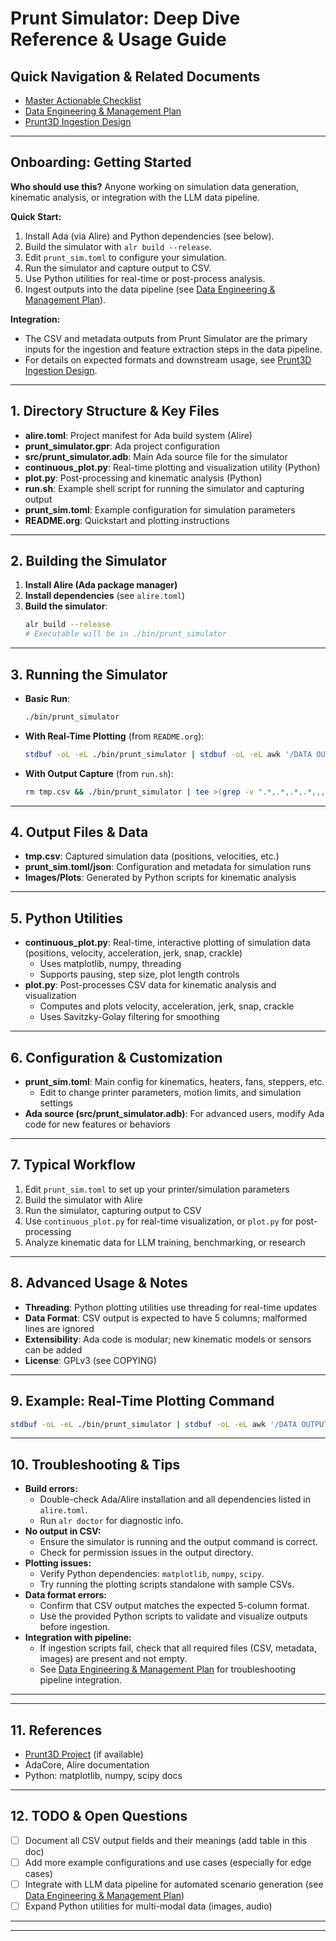 
# Prunt Simulator: Deep Dive Reference & Usage Guide

## Quick Navigation & Related Documents
- [Master Actionable Checklist](master_actionable_checklist.md)
- [Data Engineering & Management Plan](data_engineering_plan.md)
- [Prunt3D Ingestion Design](prunt3d_ingest_design.md)

---

## Onboarding: Getting Started
**Who should use this?** Anyone working on simulation data generation, kinematic analysis, or integration with the LLM data pipeline.

**Quick Start:**
1. Install Ada (via Alire) and Python dependencies (see below).
2. Build the simulator with `alr build --release`.
3. Edit `prunt_sim.toml` to configure your simulation.
4. Run the simulator and capture output to CSV.
5. Use Python utilities for real-time or post-process analysis.
6. Ingest outputs into the data pipeline (see [Data Engineering & Management Plan](data_engineering_plan.md)).

**Integration:**
- The CSV and metadata outputs from Prunt Simulator are the primary inputs for the ingestion and feature extraction steps in the data pipeline.
- For details on expected formats and downstream usage, see [Prunt3D Ingestion Design](prunt3d_ingest_design.md).

---

## 1. Directory Structure & Key Files
- **alire.toml**: Project manifest for Ada build system (Alire)
- **prunt_simulator.gpr**: Ada project configuration
- **src/prunt_simulator.adb**: Main Ada source file for the simulator
- **continuous_plot.py**: Real-time plotting and visualization utility (Python)
- **plot.py**: Post-processing and kinematic analysis (Python)
- **run.sh**: Example shell script for running the simulator and capturing output
- **prunt_sim.toml**: Example configuration for simulation parameters
- **README.org**: Quickstart and plotting instructions

---

## 2. Building the Simulator
1. **Install Alire (Ada package manager)**
2. **Install dependencies** (see `alire.toml`)
3. **Build the simulator**:
   ```sh
   alr build --release
   # Executable will be in ./bin/prunt_simulator
   ```

---

## 3. Running the Simulator
- **Basic Run**:
  ```sh
  ./bin/prunt_simulator
  ```
- **With Real-Time Plotting** (from `README.org`):
  ```sh
  stdbuf -oL -eL ./bin/prunt_simulator | stdbuf -oL -eL awk '/DATA OUTPUT,/ {print > "/dev/stdout"} !/DATA OUTPUT,/ {print > "/dev/stderr"}' | stdbuf -oL -eL python3 ./continuous_plot.py
  ```
- **With Output Capture** (from `run.sh`):
  ```sh
  rm tmp.csv && ./bin/prunt_simulator | tee >(grep -v ".*,.*,.*,.*,,,," >> /dev/stdout) | grep ".*,.*,.*,.*,.*,,,,"  > tmp.csv
  ```

---

## 4. Output Files & Data
- **tmp.csv**: Captured simulation data (positions, velocities, etc.)
- **prunt_sim.toml/json**: Configuration and metadata for simulation runs
- **Images/Plots**: Generated by Python scripts for kinematic analysis

---

## 5. Python Utilities
- **continuous_plot.py**: Real-time, interactive plotting of simulation data (positions, velocity, acceleration, jerk, snap, crackle)
  - Uses matplotlib, numpy, threading
  - Supports pausing, step size, plot length controls
- **plot.py**: Post-processes CSV data for kinematic analysis and visualization
  - Computes and plots velocity, acceleration, jerk, snap, crackle
  - Uses Savitzky-Golay filtering for smoothing

---

## 6. Configuration & Customization
- **prunt_sim.toml**: Main config for kinematics, heaters, fans, steppers, etc.
  - Edit to change printer parameters, motion limits, and simulation settings
- **Ada source (src/prunt_simulator.adb)**: For advanced users, modify Ada code for new features or behaviors

---

## 7. Typical Workflow
1. Edit `prunt_sim.toml` to set up your printer/simulation parameters
2. Build the simulator with Alire
3. Run the simulator, capturing output to CSV
4. Use `continuous_plot.py` for real-time visualization, or `plot.py` for post-processing
5. Analyze kinematic data for LLM training, benchmarking, or research

---

## 8. Advanced Usage & Notes
- **Threading**: Python plotting utilities use threading for real-time updates
- **Data Format**: CSV output is expected to have 5 columns; malformed lines are ignored
- **Extensibility**: Ada code is modular; new kinematic models or sensors can be added
- **License**: GPLv3 (see COPYING)

---

## 9. Example: Real-Time Plotting Command
```sh
stdbuf -oL -eL ./bin/prunt_simulator | stdbuf -oL -eL awk '/DATA OUTPUT,/ {print > "/dev/stdout"} !/DATA OUTPUT,/ {print > "/dev/stderr"}' | stdbuf -oL -eL python3 ./continuous_plot.py
```

---


## 10. Troubleshooting & Tips
- **Build errors:**
  - Double-check Ada/Alire installation and all dependencies listed in `alire.toml`.
  - Run `alr doctor` for diagnostic info.
- **No output in CSV:**
  - Ensure the simulator is running and the output command is correct.
  - Check for permission issues in the output directory.
- **Plotting issues:**
  - Verify Python dependencies: `matplotlib`, `numpy`, `scipy`.
  - Try running the plotting scripts standalone with sample CSVs.
- **Data format errors:**
  - Confirm that CSV output matches the expected 5-column format.
  - Use the provided Python scripts to validate and visualize outputs before ingestion.
- **Integration with pipeline:**
  - If ingestion scripts fail, check that all required files (CSV, metadata, images) are present and not empty.
  - See [Data Engineering & Management Plan](data_engineering_plan.md) for troubleshooting pipeline integration.

---

---

## 11. References
- [Prunt3D Project](https://prunt3d.com/) (if available)
- AdaCore, Alire documentation
- Python: matplotlib, numpy, scipy docs

---


## 12. TODO & Open Questions
- [ ] Document all CSV output fields and their meanings (add table in this doc)
- [ ] Add more example configurations and use cases (especially for edge cases)
- [ ] Integrate with LLM data pipeline for automated scenario generation (see [Data Engineering & Management Plan](data_engineering_plan.md))
- [ ] Expand Python utilities for multi-modal data (images, audio)

---

---
